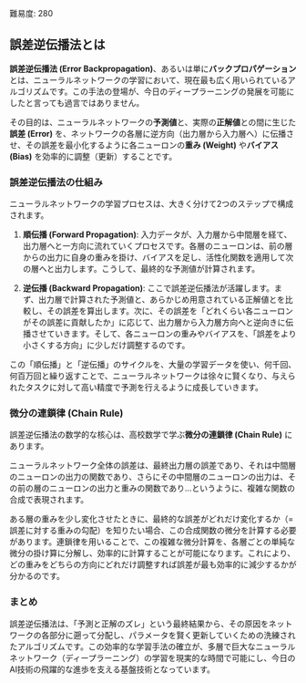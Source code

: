 難易度: 280

## 誤差逆伝播法とは

**誤差逆伝播法 (Error Backpropagation)**、あるいは単に**バックプロパゲーション**とは、ニューラルネットワークの学習において、現在最も広く用いられているアルゴリズムです。この手法の登場が、今日のディープラーニングの発展を可能にしたと言っても過言ではありません。

その目的は、ニューラルネットワークの**予測値**と、実際の**正解値**との間に生じた**誤差 (Error)** を、ネットワークの各層に逆方向（出力層から入力層へ）に伝播させ、その誤差を最小化するように各ニューロンの**重み (Weight)** や**バイアス (Bias)** を効率的に調整（更新）することです。

### 誤差逆伝播法の仕組み

ニューラルネットワークの学習プロセスは、大きく分けて2つのステップで構成されます。

1.  **順伝播 (Forward Propagation)**: 入力データが、入力層から中間層を経て、出力層へと一方向に流れていくプロセスです。各層のニューロンは、前の層からの出力に自身の重みを掛け、バイアスを足し、活性化関数を適用して次の層へと出力します。こうして、最終的な予測値が計算されます。

2.  **逆伝播 (Backward Propagation)**: ここで誤差逆伝播法が活躍します。まず、出力層で計算された予測値と、あらかじめ用意されている正解値とを比較し、その誤差を算出します。次に、その誤差を「どれくらい各ニューロンがその誤差に貢献したか」に応じて、出力層から入力層方向へと逆向きに伝播させていきます。そして、各ニューロンの重みやバイアスを、「誤差をより小さくする方向」に少しだけ調整するのです。

この「順伝播」と「逆伝播」のサイクルを、大量の学習データを使い、何千回、何百万回と繰り返すことで、ニューラルネットワークは徐々に賢くなり、与えられたタスクに対して高い精度で予測を行えるように成長していきます。

### 微分の連鎖律 (Chain Rule)

誤差逆伝播法の数学的な核心は、高校数学で学ぶ**微分の連鎖律 (Chain Rule)** にあります。

ニューラルネットワーク全体の誤差は、最終出力層の誤差であり、それは中間層のニューロンの出力の関数であり、さらにその中間層のニューロンの出力は、その前の層のニューロンの出力と重みの関数であり…というように、複雑な関数の合成で表現されます。

ある層の重みを少し変化させたときに、最終的な誤差がどれだけ変化するか（=誤差に対する重みの勾配）を知りたい場合、この合成関数の微分を計算する必要があります。連鎖律を用いることで、この複雑な微分計算を、各層ごとの単純な微分の掛け算に分解し、効率的に計算することが可能になります。これにより、どの重みをどちらの方向にどれだけ調整すれば誤差が最も効率的に減少するかが分かるのです。

### まとめ

誤差逆伝播法は、「予測と正解のズレ」という最終結果から、その原因をネットワークの各部分に遡って分配し、パラメータを賢く更新していくための洗練されたアルゴリズムです。この効率的な学習手法の確立が、多層で巨大なニューラルネットワーク（ディープラーニング）の学習を現実的な時間で可能にし、今日のAI技術の飛躍的な進歩を支える基盤技術となっています。